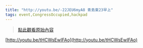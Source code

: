 ```yaml
---
title: "http://youtu.be/-22JEU6myA8 青島東23早上"
tags: event,CongressOccupied,hackpad
---
```


> [點此觀看原始內容](https://g0v.hackpad.tw/LLLnpQEjeNU)

[http://youtu.be/tHCWsEwIFAo](http://youtu.be/tHCWsEwIFAo)
